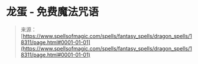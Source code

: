 <!--yml

category: 未分类

date: 2024-06-12 18:59:53

-->

# 龙蛋 - 免费魔法咒语

> 来源：[https://www.spellsofmagic.com/spells/fantasy_spells/dragon_spells/18311/page.html#0001-01-01](https://www.spellsofmagic.com/spells/fantasy_spells/dragon_spells/18311/page.html#0001-01-01)
